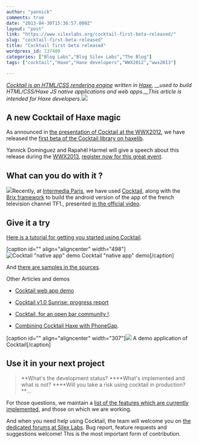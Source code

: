 ```yaml
---
author: "yannick"
comments: true
date: "2013-04-30T15:36:57.000Z"
layout: "post"
link: "https://www.silexlabs.org/cocktail-first-beta-released/"
slug: "cocktail-first-beta-released"
title: "Cocktail first beta released"
wordpress_id: 137409
categories: ["Blog Labs","Blog Silex Labs","The Blog"]
tags: ["cocktail","Haxe","Haxe developers","WWX2012","wwx2013"]

---
```

_[Cocktail is an HTML/CSS rendering engine](http://haxe.org/com/libs/cocktail) written in [Haxe](http://haxe.org/), __used to build HTML/CSS/Haxe JS native applications and web apps.__This article is intended for Haxe developers._![](http://haxe.org/file/cocktail_icon.png)


## A new Cocktail of Haxe magic


As announced in [the presentation of Cocktail at the WWX2012](https://www.silexlabs.org/133902/the-blog/cocktail-v1-0-sunrise-cross-platform-uis-with-haxe/), we have released the [first beta of the Cocktail library on haxelib](http://lib.haxe.org/p/cocktail).

Yannick Dominguez and Rapahël Harmel will give a speech about this release during the [WWX2013](http://wwx.silexlabs.org/2013/), [register now for this great event](http://wwx2013.eventbrite.fr/).


## What can you do with it ?


![](https://lh5.ggpht.com/zkCoB1QK0z9EnMnKMPSmyr4FcA-84zQnWkTeAf_b_COgUfczWxc48mC_ng1KNesTdJjp=w78-h78)Recently, at [Intermedia Paris](http://www.intermedia-paris.fr/), we have used [Cocktail](http://haxe.org/com/libs/cocktail), along with the [Brix framework](https://www.silexlabs.org/groups/brix/users/home/) to build the android version of the app of the french television channel TF1., presented [in the official video](http://www.wat.tv/video/mytf1-presente-connect-5itrx_2i14n_.html).



## Give it a try


[Here is a tutorial for getting you started using Cocktail](http://haxe.org/com/libs/cocktail/getting_started_with_cocktail).

[caption id="" align="aligncenter" width="498"]![Cocktail "native app" demo](https://www.silexlabs.org/wp-content/uploads/2011/12/cocktail-iphoneH.png) Cocktail "native app" demo[/caption]

And [there are samples in the sources](https://github.com/silexlabs/Cocktail/tree/v1.0beta2/samples).

Other Articles and demos




  * [Cocktail web app demo](http://haxe.org/com/libs/cocktail/cocktail_web_app_demo)


  * [Cocktail v1.0 Sunrise: progress report](https://www.silexlabs.org/?p=130892)


  * [Cocktail, for an open bar community !](https://www.silexlabs.org/the-blog/cocktail-for-an-open-bar-community/).


  * [Combining Cocktail Haxe with PhoneGap](http://www.blog.elimak.com/2012/07/combining-cocktail-haxe-with-phonegap/).


[caption id="" align="aligncenter" width="307"]![](https://lh3.ggpht.com/ANyKkThkaZ10GQnFXV8_saVfxEy6fh_m_J5v831cmMX8t0XNx1nfe7WqZ64fqt2ElokD) A demo application of Cocktail[/caption]


## Use it in your next project




<blockquote>**What's the development status? ****What's implemented and what is not? ****Will you take a risk using cocktail in production?**...</blockquote>


For those questions, we maintain a [list of the features which are currently implemented](https://docs.google.com/spreadsheet/ccc?key=0AoCymbuV0hQfdFZNVmc0bnZmRGZHTWlpemszMUd6THc#gid=0), and those on which we are working.

And when you need help using Cocktail, the team will welcome you on [the dedicated forums at Silex Labs](https://www.silexlabs.org/groups/labs/cocktail/forum/). Bug report, feature requests and suggestions welcome! This is the most important form of contribution.


##

